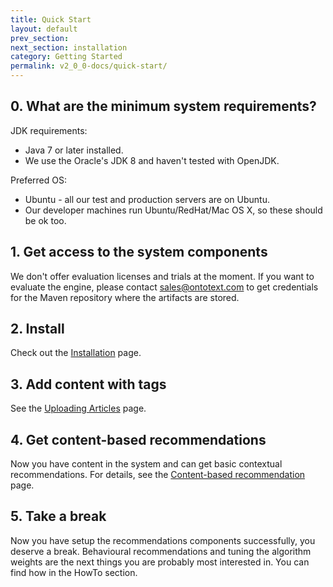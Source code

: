 ```yaml
---
title: Quick Start
layout: default
prev_section:  
next_section: installation
category: Getting Started
permalink: v2_0_0-docs/quick-start/
---
```


## 0. What are the minimum system requirements?

JDK requirements:

* Java 7 or later installed.
* We use the Oracle's JDK 8 and haven't tested with OpenJDK.

Preferred OS:

* Ubuntu - all our test and production servers are on Ubuntu.
* Our developer machines run Ubuntu/RedHat/Mac OS X, so these should be ok too.

## 1. Get access to the system components

We don't offer evaluation licenses and trials at the moment. If you want to evaluate the engine, please contact sales@ontotext.com to get credentials for the Maven repository where the artifacts are stored.

## 2. Install

Check out the <a href="{{ site.baseurl }}/v2_0_0-docs/installation">Installation</a> page.

## 3. Add content with tags

See the <a href="{{ site.baseurl }}/v2_0_0-docs/uploading-articles">Uploading Articles</a> page.

## 4. Get content-based recommendations

Now you have content in the system and can get basic contextual recommendations. For details, see the <a href="{{ site.baseurl }}/v2_0_0-docs/content-based-recommendation">Content-based recommendation<a/> page.

## 5. Take a break

Now you have setup the recommendations components successfully, you deserve a break. Behavioural recommendations and tuning the algorithm weights are the next things you
 are probably most interested in. You can find how in the HowTo section.
